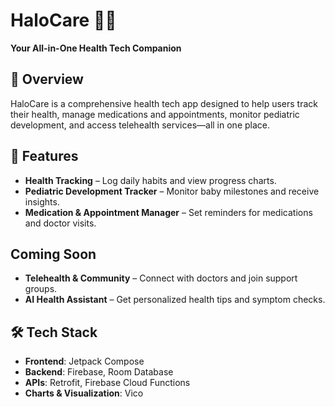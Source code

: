 # HaloCare 🏥✨  
**Your All-in-One Health Tech Companion**  

## 📌 Overview  
HaloCare is a comprehensive health tech app designed to help users track their health, manage medications and appointments, monitor pediatric development, and access telehealth services—all in one place.  

## 🚀 Features  
- **Health Tracking** – Log daily habits and view progress charts.  
- **Pediatric Development Tracker** – Monitor baby milestones and receive insights.  
- **Medication & Appointment Manager** – Set reminders for medications and doctor visits.
## Coming Soon
- **Telehealth & Community** – Connect with doctors and join support groups.  
- **AI Health Assistant** – Get personalized health tips and symptom checks.  

## 🛠 Tech Stack  
- **Frontend**: Jetpack Compose  
- **Backend**: Firebase, Room Database  
- **APIs**: Retrofit, Firebase Cloud Functions  
- **Charts & Visualization**: Vico
